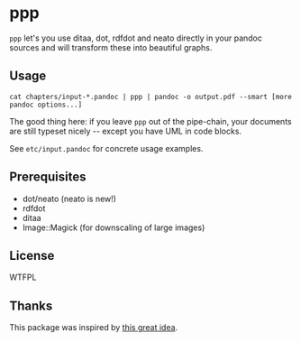 # ppp

`ppp` let's you use ditaa, dot, rdfdot and neato directly in your pandoc sources and will transform these into beautiful graphs.

## Usage

    cat chapters/input-*.pandoc | ppp | pandoc -o output.pdf --smart [more pandoc options...]

The good thing here: if you leave `ppp` out of the pipe-chain, your documents are still typeset nicely -- except you have UML in code blocks.

See `etc/input.pandoc` for concrete usage examples.

## Prerequisites

* dot/neato (neato is new!)
* rdfdot
* ditaa
* Image::Magick (for downscaling of large images)

## License
WTFPL

## Thanks
This package was inspired by [this great idea](https://github.com/nichtich/ditaa-markdown).

